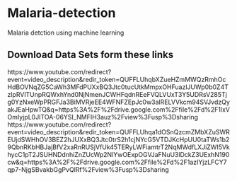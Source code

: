 # Malaria-detection
Malaria detction using machine learning <br>
<h2>Download Data Sets form these links</h2>
https://www.youtube.com/redirect?event=video_description&redir_token=QUFFLUhqbXZueHZmMWQzRmhOcHdBOVNqZG5CaWh3MFdPUXxBQ3Jtc0tucUtkMmpxOHFuazlJUWp0b0Z4TzlpRVlTUnpRQWxhYnd0NjNmenJCWHFqdnREeFVQLVUxT3Y5UDRsV285Tjg0YzNxeWpPRGFJa3BiMVRjeEE4WFNFZEpJc0w3alRELVVkcm94SVJvdzQyakJEaHpwTQ&q=https%3A%2F%2Fdrive.google.com%2Ffile%2Fd%2F1lxVOmIyjpL0JITOA-06YSI_NMFIH3auz%2Fview%3Fusp%3Dsharing <br>
https://www.youtube.com/redirect?event=video_description&redir_token=QUFFLUhqa1dOSnQzcmZMbXZuSWREUjdSWHhOV3BEZ2hJUXxBQ3Jtc0trS2h1cjNYcG5VTDJKcHpUU0taTWs1b29QbnRKbHBJajBfV2xaRnRUSjVfUk45TERyLWFiamtrT2NqMWdfLXJiZWI5VkhycC1pT2JSUHNDdnhiZnZUcWp2NlYwOExpOGVJaFNuU3lDckZ3UExhN190cw&q=https%3A%2F%2Fdrive.google.com%2Ffile%2Fd%2F1azIYjzLFCY7qp7-NjgSBvakbGgPvQlRf%2Fview%3Fusp%3Dsharing
